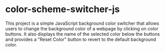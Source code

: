 # color-scheme-switcher-js
This project is a simple JavaScript background color switcher that allows users to change the background color of a webpage by clicking on color buttons. It also displays the name of the selected color below the buttons and provides a "Reset Color" button to revert to the default background color.

